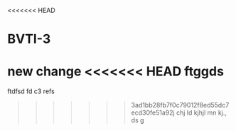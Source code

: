 <<<<<<< HEAD
# BVTI-3

new change
<<<<<<< HEAD
ftggds
=======
ftdfsd
fd
c3 
refs
>>>>>>> 3ad1bb28fb7f0c79012f8ed55dc7ecd30fe51a92j
chj
 ld
kjhjl
mn
kj.,
ds
g
